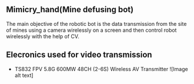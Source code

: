 ## Mimicry_hand(Mine defusing bot)
The main objective of the robotic bot is the data transmission from the site of mines using a camera wirelessly on a screen and then control robot wirelessly with the help of CV.

## Elecronics used for video transmission
* TS832 FPV 5.8G 600MW 48CH (2-6S) Wireless AV Transmitter
![Image alt text]
